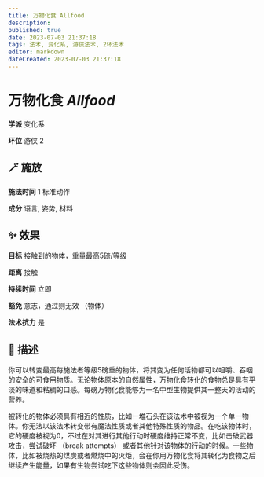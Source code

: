 ```yaml
---
title: 万物化食 Allfood
description: 
published: true
date: 2023-07-03 21:37:18
tags: 法术, 变化系, 游侠法术, 2环法术
editor: markdown
dateCreated: 2023-07-03 21:37:18
---
```


# **万物化食** *Allfood*

**学派** 变化系 

**环位** 游侠 2

## 🪄 施放

**施法时间** 1 标准动作

**成分** 语言, 姿势, 材料

## ✨ 效果 

**目标** 接触到的物体，重量最高5磅/等级 

**距离** 接触  

**持续时间** 立即 

**豁免** 意志，通过则无效 （物体）

**法术抗力** 是

## 📖 描述

你可以转变最高每施法者等级5磅重的物体，将其变为任何活物都可以咀嚼、吞咽的安全的可食用物质。无论物体原本的自然属性，万物化食转化的食物总是具有平淡的味道和粘稠的口感。每磅万物化食能够为一名中型生物提供其一整天的活动的营养。

被转化的物体必须具有相近的性质，比如一堆石头在该法术中被视为一个单一物体。你无法以该法术转变带有魔法性质或者其他特殊性质的物品。在吃该物体时，它的硬度被视为0，不过在对其进行其他行动时硬度维持正常不变，比如击破武器攻击，尝试破坏 （break attempts） 或者其他针对该物体的行动的时候。一些物体，比如被烧热的煤炭或者燃烧中的火炬，会在你用万物化食将其转化为食物之后继续产生能量，如果有生物尝试吃下这些物体则会因此受伤。
    